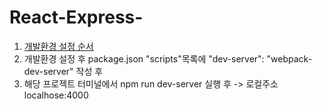 # React-Express-

  1. [개발환경 설정 순서](http://slides.com/minjunkim-1/deck#/13/1)
  2. 개발환경 설정 후 package.json "scripts"목록에 "dev-server": "webpack-dev-server" 작성 후 
  3. 해당 프로젝트 터미널에서 npm run dev-server 실행 후 -> 로컬주소 localhose:4000
